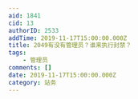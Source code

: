 ```yaml
---
aid: 1841
cid: 13
authorID: 2533
addTime: 2019-11-17T15:00:00.000Z
title: 2049有没有管理员？谁来执行封禁？
tags:
    - 管理员
comments: []
date: 2019-11-17T15:00:00.000Z
category: 站务
---
```



